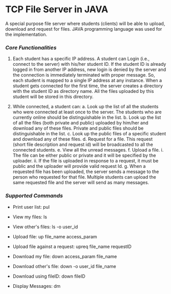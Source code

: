 # TCP File Server in JAVA
A special purpose file server where students (clients) will be able to upload, download and request for files. JAVA programming language was used for the implementation.

### _Core Functionalities_
1. Each student has a specific IP address. A student can Login (i.e., connect to the server) with his/her student ID. If the student ID is already logged in from another IP address, new login is denied by the server and the connection is immediately terminated with proper message. So, each student is mapped to a single IP address at any instance. When a student gets connected for the first time, the server creates a directory with the student ID as directory name. All the files uploaded by this student will be stored in this directory.

2. While connected, a student can:
a. Look up the list of all the students who were connected at least once to the server. The students who are currently online should be distinguishable in the list.
b. Look up the list of all the files (both private and public) uploaded by him/her and download any of these files. Private and public files should be distinguishable in the list.
c. Look up the public files of a specific student and download any of these files.
d. Request for a file. This request (short file description and request id) will be broadcasted to all the connected students.
e. View all the unread messages.
f. Upload a file.
i. The file can be either public or private and it will be specified by the uploader.
ii. If the file is uploaded in response to a request, it must be public and the uploader will provide valid request Id.
g. When a requested file has been uploaded, the server sends a message to the person who requested for that file. Multiple students can upload the same requested file and the server will send as many messages.

### _Supported Commands_


- Print user list: pul
- View my files: ls
- View other's files: ls -o user_id



- Upload file: up file_name access_param
- Upload file against a request: upreq file_name requestID



- Download my file: down access_param file_name
- Download other's file: down -o user_id file_name
- Download using fileID: down fileID



- Display Messages: dm